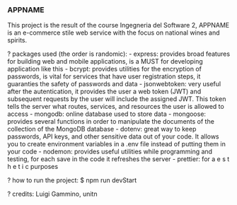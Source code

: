 ### APPNAME ###

This project is the result of the course Ingegneria del Software 2,
APPNAME is an e-commerce stile web service with the focus on national wines and spirits.

? packages used (the order is randomic):
    - express: provides broad features for building web and mobile applications, is a MUST for developing application like this
    - bcrypt: provides utilities for the encryption of passwords, is vital for services that have user registration steps, it guaranties the safety of passwords and data
    - jsonwebtoken: very useful after the autentication, it provides the user a web token (JWT) and subsequent requests by the user will include the assigned JWT. This token tells the server what routes, services, and resources the user is allowed to access
    - mongodb: online database used to store data
    - mongoose: provides several functions in order to manipulate the documents of the collection of the MongoDB database
    - dotenv: great way to keep passwords, API keys, and other sensitive data out of your code. It allows you to create environment variables in a .env file instead of putting them in your code
    - nodemon: provides useful utilities while programming and testing, for each save in the code it refreshes the server
    - prettier: for a e s t h e t i c purposes

? how to run the project:
    $ npm run devStart

? credits: Luigi Gammino, unitn